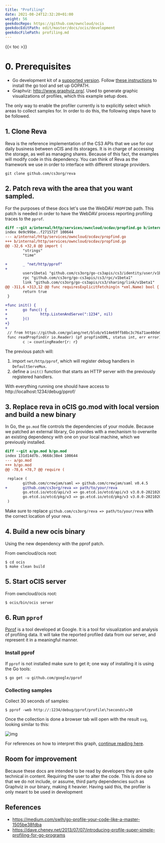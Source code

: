 ```yaml
---
title: "Profiling"
date: 2021-08-24T12:32:20+01:00
weight: 56
geekdocRepo: https://github.com/owncloud/ocis
geekdocEditPath: edit/master/docs/ocis/development
geekdocFilePath: profiling.md
---
```


{{< toc >}}

# 0. Prerequisites

- Go development kit of a [supported version](https://golang.org/doc/devel/release.html#policy).
  Follow [these instructions](http://golang.org/doc/code.html) to install the
  go tool and set up GOPATH.
- Graphviz: http://www.graphviz.org/. Used to generate graphic visualizations of profiles, which this example setup does.

The only way to enable the profiler currently is to explicitly select which areas to collect samples for. In order to do this, the following steps have to be followed.

## 1. Clone Reva

Reva is the reference implementation of the CS3 APIs that we use for our daily business between oCIS and its storages. It is in charge of accessing the storage, as well as managing shares. Because of this fact, the examples will modify code in this dependency. You can think of Reva as the framework we use in order to interface with different storage providers.

`git clone github.com/cs3org/reva`

## 2. Patch reva with the area that you want sampled.

For the purposes of these docs let's use the WebDAV `PROPFIND` path. This patch is needed in order to have the WebDAV process reporting profiling traces to the `pprof`.

```diff
diff --git a/internal/http/services/owncloud/ocdav/propfind.go b/internal/http/services/owncloud/ocdav/propfind.go
index 0e9c99be..f271572f 100644
--- a/internal/http/services/owncloud/ocdav/propfind.go
+++ b/internal/http/services/owncloud/ocdav/propfind.go
@@ -32,6 +32,8 @@ import (
        "strings"
        "time"

+       _ "net/http/pprof"
+
        userv1beta1 "github.com/cs3org/go-cs3apis/cs3/identity/user/v1beta1"
        rpc "github.com/cs3org/go-cs3apis/cs3/rpc/v1beta1"
        link "github.com/cs3org/go-cs3apis/cs3/sharing/link/v1beta1"
@@ -311,6 +313,12 @@ func requiresExplicitFetching(n *xml.Name) bool {
        return true
 }

+func init() {
+       go func() {
+               http.ListenAndServe(":1234", nil)
+       }()
+}
+
 // from https://github.com/golang/net/blob/e514e69ffb8bc3c76a71ae40de0118d794855992/webdav/xml.go#L178-L205
 func readPropfind(r io.Reader) (pf propfindXML, status int, err error) {
        c := countingReader{r: r}
```

The previous patch will:

1. import `net/http/pprof`, which will register debug handlers in `DefaultServeMux`.
2. define a `init()` function that starts an HTTP server with the previously registered handlers.

With everything running one should have access to http://localhost:1234/debug/pprof/

## 3. Replace reva in oCIS go.mod with local version and build a new binary

In Go, the `go.mod` file controls the dependencies of your module. Because we patched an external library, Go provides with a mechanism to overwrite an existing dependency with one on your local machine, which we previously installed.

```diff
diff --git a/go.mod b/go.mod
index 131d14d7b..9668c38e4 100644
--- a/go.mod
+++ b/go.mod
@@ -78,6 +78,7 @@ require (

 replace (
        github.com/crewjam/saml => github.com/crewjam/saml v0.4.5
+       github.com/cs3org/reva => path/to/your/reva
        go.etcd.io/etcd/api/v3 => go.etcd.io/etcd/api/v3 v3.0.0-20210204162551-dae29bb719dd
        go.etcd.io/etcd/pkg/v3 => go.etcd.io/etcd/pkg/v3 v3.0.0-20210204162551-dae29bb719dd
 )
```

Make sure to replace `github.com/cs3org/reva => path/to/your/reva` with the correct location of your reva.

## 4. Build a new ocis binary

Using the new dependency with the pprof patch.

From owncloud/ocis root:

```console
$ cd ocis
$ make clean build
```

## 5. Start oCIS server

From owncloud/ocis root:

```console
$ ocis/bin/ocis server
```

## 6. Run `pprof`

[Pprof](https://github.com/google/pprof) is a tool developed at Google. It is a tool for visualization and analysis of profiling data. It will take the reported profiled data from our server, and represent it in a meaningful manner.

### Install pprof

If `pprof` is not installed make sure to get it; one way of installing it is using the Go tools:

```console
$ go get -u github.com/google/pprof
```

### Collecting samples

Collect 30 seconds of samples:

```console
$ pprof -web http://:1234/debug/pprof/profile\?seconds\=30
```

Once the collection is done a browser tab will open with the result `svg`, looking similar to this:

![img](https://i.imgur.com/vo0EbcX.jpg)

For references on how to interpret this graph, [continue reading here](https://github.com/google/pprof/blob/master/doc/README.md#interpreting-the-callgraph).

## Room for improvement

Because these docs are intended to be read by developers they are quite technical in content. Requiring the user to alter the code. This is done so that we do not include, or assume, third party dependencies such as Graphviz in our binary, making it heavier. Having said this, the profiler is only meant to be used in development

## References

- https://medium.com/swlh/go-profile-your-code-like-a-master-1505be38fdba
- https://dave.cheney.net/2013/07/07/introducing-profile-super-simple-profiling-for-go-programs
